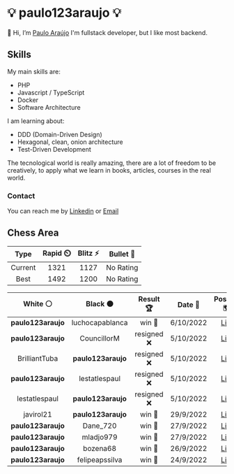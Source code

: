 # :bulb: paulo123araujo :bulb:

👋 Hi, I’m [Paulo Araújo](@paulo123araujo)
I'm fullstack developer, but I like most backend.

## Skills

My main skills are:
- PHP
- Javascript / TypeScript
- Docker
- Software Architecture

I am learning about:
- DDD (Domain-Driven Design)
- Hexagonal, clean, onion architecture
- Test-Driven Development

The tecnological world is really amazing, there are a lot of freedom to be creatively, to apply what we learn in books, articles, courses in the real world.

### Contact

You can reach me by [Linkedin](https://www.linkedin.com/in/paulo123araujo/) or [Email](mailto:paulofelipe_jau7654@hotmail.com)

## Chess Area

<!--START_SECTION:chessStats-->
<!-- Automatically generated with https://github.com/Balastrong/chess-stats-action -->

| Type | Rapid ⏲️ | Blitz ⚡ | Bullet 🔫 |
|:---:|:---:|:---:|:---:|
| Current | 1321 | 1127 | No Rating |
| Best | 1492 | 1200 | No Rating |

| White ⚪ | Black ⚫ | Result 🏆 | Date 📅 | Position 🗺️ | Type 🕕 |
|:---:|:---:|:---:|:---:|:---:|:---:|
| **paulo123araujo** | luchocapablanca | win 🥇 | 6/10/2022 | <a href="http://www.ee.unb.ca/cgi-bin/tervo/fen.pl?select=3r3k/2r3bp/6pN/1P4P1/3pQ2P/8/2PK1P2/7R b - -">Link</a> | Blitz |
| **paulo123araujo** | CouncillorM | resigned ❌ | 5/10/2022 | <a href="http://www.ee.unb.ca/cgi-bin/tervo/fen.pl?select=1k5r/p1p2N2/1p6/1Q1p2r1/P2P2P1/2P2Pqp/1P6/5RK1 w - -">Link</a> | Rapid |
| BrilliantTuba | **paulo123araujo** | resigned ❌ | 5/10/2022 | <a href="http://www.ee.unb.ca/cgi-bin/tervo/fen.pl?select=3r2k1/1p1r1qp1/p1p4p/1b2bp1P/1Q2p3/PBN1P1P1/3P1P2/2R1K2R b K -">Link</a> | Rapid |
| **paulo123araujo** | lestatlespaul | resigned ❌ | 5/10/2022 | <a href="http://www.ee.unb.ca/cgi-bin/tervo/fen.pl?select=3r3r/1k1q2p1/p2b1p1p/2pN4/Ppn1P3/1n3N2/1P3PPP/R1B1R1K1 w - -">Link</a> | Rapid |
| lestatlespaul | **paulo123araujo** | resigned ❌ | 5/10/2022 | <a href="http://www.ee.unb.ca/cgi-bin/tervo/fen.pl?select=r3kb1r/1ppN1ppp/2n1b3/1p1n4/8/P2P4/1PPN1PPP/R1BQK2R b KQkq -">Link</a> | Rapid |
| javirol21 | **paulo123araujo** | win 🥇 | 29/9/2022 | <a href="http://www.ee.unb.ca/cgi-bin/tervo/fen.pl?select=r2qk2r/ppp1bpp1/3p2n1/3Pp1pn/4P1b1/2N2NP1/PPPQ1PB1/2KR3R w kq -">Link</a> | Rapid |
| **paulo123araujo** | Dane_720 | win 🥇 | 27/9/2022 | <a href="http://www.ee.unb.ca/cgi-bin/tervo/fen.pl?select=r4rk1/pp3pbp/2np2p1/B7/P7/1Q3B1P/1P3PP1/R4RK1 b - -">Link</a> | Blitz |
| **paulo123araujo** | mladjo979 | win 🥇 | 27/9/2022 | <a href="http://www.ee.unb.ca/cgi-bin/tervo/fen.pl?select=r5k1/b1p1Npp1/p3bn1p/3r4/PP6/2P5/4BPPP/R1B2RK1 b - -">Link</a> | Rapid |
| **paulo123araujo** | bozena68 | win 🥇 | 26/9/2022 | <a href="http://www.ee.unb.ca/cgi-bin/tervo/fen.pl?select=5rk1/4Rppp/8/4p3/3pQ3/4BN1P/5PPK/8 b - -">Link</a> | Rapid |
| **paulo123araujo** | felipeapssilva | win 🥇 | 24/9/2022 | <a href="http://www.ee.unb.ca/cgi-bin/tervo/fen.pl?select=r1b1k1nr/ppp2ppp/2nbp3/q2P4/8/PBN2N2/1PPB1PPP/R2Q1RK1 b kq - 0 11">Link</a> | Daily |

<!--END_SECTION:chessStats-->
